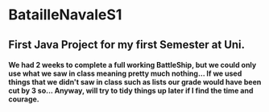 # BatailleNavaleS1
## First Java Project for my first Semester at Uni.
#### We had 2 weeks to complete a full working BattleShip, but we could only use what we saw in class meaning pretty much nothing... If we used things that we didn't saw in class such as lists our grade would have been cut by 3 so... Anyway, will try to tidy things up later if I find the time and courage.
